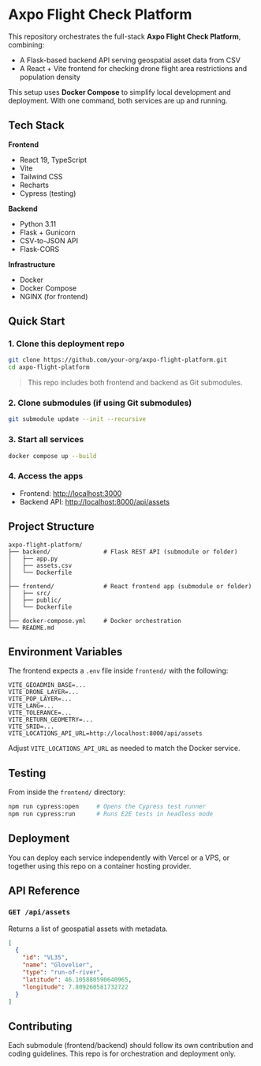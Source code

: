# Axpo Flight Check Platform

This repository orchestrates the full-stack **Axpo Flight Check Platform**, combining:

- A Flask-based backend API serving geospatial asset data from CSV
- A React + Vite frontend for checking drone flight area restrictions and population density

This setup uses **Docker Compose** to simplify local development and deployment. With one command, both services are up and running.


## Tech Stack

**Frontend**
- React 19, TypeScript
- Vite
- Tailwind CSS
- Recharts
- Cypress (testing)

**Backend**
- Python 3.11
- Flask + Gunicorn
- CSV-to-JSON API
- Flask-CORS

**Infrastructure**
- Docker
- Docker Compose
- NGINX (for frontend)


## Quick Start

### 1. Clone this deployment repo

```bash
git clone https://github.com/your-org/axpo-flight-platform.git
cd axpo-flight-platform
```

> This repo includes both frontend and backend as Git submodules.

### 2. Clone submodules (if using Git submodules)

```bash
git submodule update --init --recursive
```

### 3. Start all services

```bash
docker compose up --build
```

### 4. Access the apps

- Frontend: [http://localhost:3000](http://localhost:3000)
- Backend API: [http://localhost:8000/api/assets](http://localhost:8000/api/assets)


## Project Structure

```
axpo-flight-platform/
├── backend/               # Flask REST API (submodule or folder)
│   ├── app.py
│   ├── assets.csv
│   └── Dockerfile
│
├── frontend/              # React frontend app (submodule or folder)
│   ├── src/
│   ├── public/
│   └── Dockerfile
│
├── docker-compose.yml     # Docker orchestration
└── README.md
```


## Environment Variables

The frontend expects a `.env` file inside `frontend/` with the following:

```
VITE_GEOADMIN_BASE=...
VITE_DRONE_LAYER=...
VITE_POP_LAYER=...
VITE_LANG=...
VITE_TOLERANCE=...
VITE_RETURN_GEOMETRY=...
VITE_SRID=...
VITE_LOCATIONS_API_URL=http://localhost:8000/api/assets
```

Adjust `VITE_LOCATIONS_API_URL` as needed to match the Docker service.


## Testing

From inside the `frontend/` directory:

```bash
npm run cypress:open     # Opens the Cypress test runner
npm run cypress:run      # Runs E2E tests in headless mode
```


## Deployment

You can deploy each service independently with Vercel or a VPS, or together using this repo on a container hosting provider.


## API Reference

### `GET /api/assets`

Returns a list of geospatial assets with metadata.

```json
[
  {
    "id": "VL35",
    "name": "Glovelier",
    "type": "run-of-river",
    "latitude": 46.105880590640965,
    "longitude": 7.809260581732722
  }
]
```

## Contributing

Each submodule (frontend/backend) should follow its own contribution and coding guidelines. This repo is for orchestration and deployment only.
